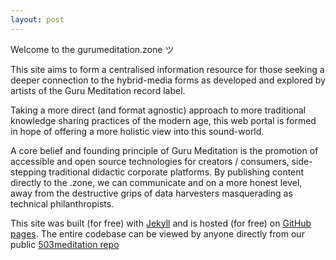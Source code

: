 ```yaml
---
layout: post
---
```


Welcome to the gurumeditation.zone ツ

This site aims to form a centralised information resource for those seeking a deeper connection to the hybrid-media forms as developed and explored by artists of the Guru Meditation record label.

Taking a more direct (and format agnostic) approach to more traditional knowledge sharing practices of the modern age, this web portal is formed in hope of offering a more holistic view into this sound-world.

A core belief and founding principle of Guru Meditation is the promotion of accessible and open source technologies for creators / consumers, side-stepping traditional didactic corporate platforms. By publishing content directly to the .zone, we can communicate and on a more honest level, away from the destructive grips of data harvesters masquerading as technical philanthropists.

This site was built (for free) with <a href="https://jekyllrb.com/">Jekyll</a> and is hosted (for free) on <a href="https://pages.github.com/">GitHub pages</a>. The entire codebase can be viewed by anyone directly from our public <a href="https://github.com/503meditation/helloworld">503meditation repo</a>
